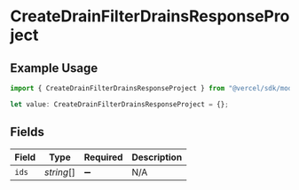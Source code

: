 # CreateDrainFilterDrainsResponseProject

## Example Usage

```typescript
import { CreateDrainFilterDrainsResponseProject } from "@vercel/sdk/models/createdrainop.js";

let value: CreateDrainFilterDrainsResponseProject = {};
```

## Fields

| Field              | Type               | Required           | Description        |
| ------------------ | ------------------ | ------------------ | ------------------ |
| `ids`              | *string*[]         | :heavy_minus_sign: | N/A                |